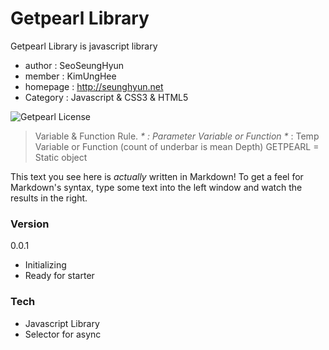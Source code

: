 # Getpearl Library

Getpearl Library is javascript library

  - author : SeoSeungHyun
  - member : KimUngHee
  - homepage : http://seunghyun.net
  - Category : Javascript & CSS3 & HTML5

![Getpearl License](http://seunghyun.net/brand/getpearl/logo.jpg)

> Variable & Function Rule.
> _* : Parameter Variable or Function
> *_ : Temp Variable or Function (count of underbar is mean Depth)
> GETPEARL = Static object

This text you see here is *actually* written in Markdown! To get a feel for Markdown's syntax, type some text into the left window and watch the results in the right.

### Version
0.0.1
* Initializing
* Ready for starter

### Tech
* Javascript Library
* Selector for async
